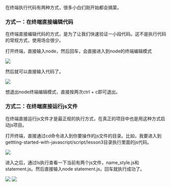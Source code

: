 
在终端执行代码有两种方式，很多小白们刚开始都会搞蒙。

### 方式一：在终端直接编辑代码

在终端直接编辑代码的方式，是为了让我们快速验证一小段代码。这不是执行代码的常规方式，使用场合很少。



打开终端，直接输入node，然后回车，会直接进入到node的终端编辑模式

![](https://raw.githubusercontent.com/wiki/xugy0926/getting-started-with-javascript/run-node-1.png)

然后就可以直接输入代码了。

![](https://raw.githubusercontent.com/wiki/xugy0926/getting-started-with-javascript/run-node-2.png)

想退出node终端编辑模式，直接按两次ctrl + c即可退出。



### 方式二：在终端直接运行js文件



在终端直接运行js文件才是最正规的执行方式，在真正的项目中也是用这种方式启动js项目。



打开终端，直接通过cd命令进入到你要操作的js文件的目录。比如，我要进入到gettting-started-with-javascript/script/lesson3目录执行里面的js代码。

![](https://raw.githubusercontent.com/wiki/xugy0926/getting-started-with-javascript/run-node-3.png)

进入之后，通过ls执行查看一下当前有两个js文件，name_style.js和statement.js。然后直接输入node statement.js，回车就执行成功了。

![](https://raw.githubusercontent.com/wiki/xugy0926/getting-started-with-javascript/run-node-4.png)
![](https://raw.githubusercontent.com/wiki/xugy0926/getting-started-with-javascript/run-node-5.png)



